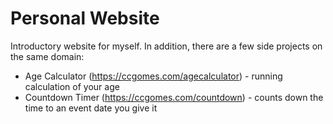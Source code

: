 # Personal Website

Introductory website for myself. In addition, there are a few side projects on the same domain:
- Age Calculator (https://ccgomes.com/agecalculator) - running calculation of your age
- Countdown Timer (https://ccgomes.com/countdown) - counts down the time to an event date you give it
